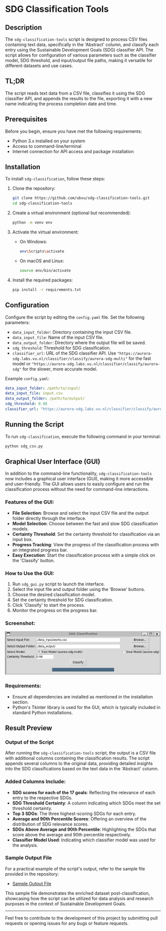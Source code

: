 # SDG Classification Tools

## Description
The `sdg-classification-tools` script is designed to process CSV files containing text data, specifically in the 'Abstract' column, and classify each entry using the Sustainable Development Goals (SDG) classifier API. The script allows for configuration of various parameters such as the classifier model, SDG threshold, and input/output file paths, making it versatile for different datasets and use cases.

## TL;DR
The script reads text data from a CSV file, classifies it using the SDG classifier API, and appends the results to the file, exporting it with a new name indicating the process completion date and time.

## Prerequisites
Before you begin, ensure you have met the following requirements:
- Python 3.x installed on your system
- Access to command-line/terminal
- Internet connection for API access and package installation

## Installation
To install `sdg-classification`, follow these steps:

1. Clone the repository:
    ```bash
    git clone https://github.com/ubvu/sdg-classification-tools.git
    cd sdg-classification-tools
    ```

2. Create a virtual environment (optional but recommended):
    ```bash
    python -m venv env
    ```

3. Activate the virtual environment:
   - On Windows:
     ```bash
     env\Scripts\activate
     ```
   - On macOS and Linux:
     ```bash
     source env/bin/activate
     ```

4. Install the required packages:
    ```bash
    pip install -r requirements.txt
    ```

## Configuration
Configure the script by editing the `config.yaml` file. Set the following parameters:
- `data_input_folder`: Directory containing the input CSV file.
- `data_input_file`: Name of the input CSV file.
- `data_output_folder`: Directory where the output file will be saved.
- `sdg_threshold`: Threshold for SDG classification.
- `classifier_url`: URL of the SDG classifier API. Use `"https://aurora-sdg.labs.vu.nl/classifier/classify/aurora-sdg-multi"` for the fast model or `"https://aurora-sdg.labs.vu.nl/classifier/classify/aurora-sdg"` for the slower, more accurate model.

Example `config.yaml`:
```yaml
data_input_folder: /path/to/input/
data_input_file: input.csv
data_output_folder: /path/to/output/
sdg_threshold: 0.98
classifier_url: "https://aurora-sdg.labs.vu.nl/classifier/classify/aurora-sdg-multi"
```

## Running the Script
To run `sdg-classification`, execute the following command in your terminal:

```bash
python sdg_csv.py
```

## Graphical User Interface (GUI)
In addition to the command-line functionality, `sdg-classification-tools` now includes a graphical user interface (GUI), making it more accessible and user-friendly. The GUI allows users to easily configure and run the classification process without the need for command-line interactions.

### Features of the GUI:
- **File Selection**: Browse and select the input CSV file and the output folder directly through the interface.
- **Model Selection**: Choose between the fast and slow SDG classification models.
- **Certainty Threshold**: Set the certainty threshold for classification via an input box.
- **Progress Tracking**: View the progress of the classification process with an integrated progress bar.
- **Easy Execution**: Start the classification process with a simple click on the 'Classify' button.

### How to Use the GUI:
1. Run `sdg_gui.py` script to launch the interface.
2. Select the input file and output folder using the 'Browse' buttons.
3. Choose the desired classification model.
4. Set the certainty threshold for SDG classification.
5. Click 'Classify' to start the process.
6. Monitor the progress on the progress bar.

### Screenshot:
![Screenshot of the SDG Classification GUI](./images/Screenshot_2023-12-01_132806.png)

### Requirements:
- Ensure all dependencies are installed as mentioned in the installation section.
- Python's Tkinter library is used for the GUI, which is typically included in standard Python installations.


## Result Preview

### Output of the Script
After running the `sdg-classification-tools` script, the output is a CSV file with additional columns containing the classification results. The script appends several columns to the original data, providing detailed insights into the SDG classifications based on the text data in the 'Abstract' column.

### Added Columns Include:
- **SDG scores for each of the 17 goals**: Reflecting the relevance of each entry to the respective SDGs.
- **SDG Threshold Certainty**: A column indicating which SDGs meet the set threshold certainty.
- **Top 3 SDGs**: The three highest-scoring SDGs for each entry.
- **Average and 90th Percentile Scores**: Offering an overview of the distribution of SDG relevance scores.
- **SDGs Above Average and 90th Percentile**: Highlighting the SDGs that score above the average and 90th percentile respectively.
- **Classifier Model Used**: Indicating which classifier model was used for the analysis.

### Sample Output File
For a practical example of the script's output, refer to the sample file provided in the repository:
- [Sample Output File](./data_output/works_sdg_20231201_132455.csv)

This sample file demonstrates the enriched dataset post-classification, showcasing how the script can be utilized for data analysis and research purposes in the context of Sustainable Development Goals.

---

Feel free to contribute to the development of this project by submitting pull requests or opening issues for any bugs or feature requests.
